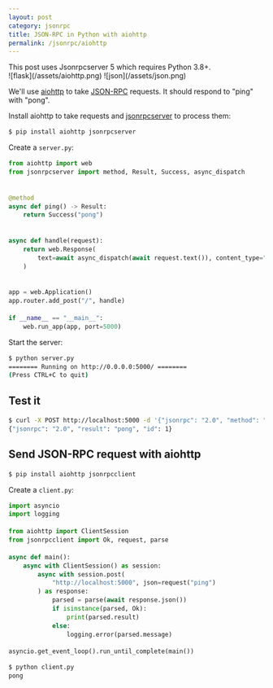 ```yaml
---
layout: post
category: jsonrpc
title: JSON-RPC in Python with aiohttp
permalink: /jsonrpc/aiohttp
---
```

<div class="warning" markdown="1">
This post uses Jsonrpcserver 5 which requires Python 3.8+.
</div>

<div class="wide-logos" markdown="1">
![flask](/assets/aiohttp.png)
![json](/assets/json.png)
</div>

We'll use [aiohttp](http://aiohttp.readthedocs.io/) to take
[JSON-RPC](http://www.jsonrpc.org/) requests. It should respond to "ping" with
"pong".

Install aiohttp to take requests and
[jsonrpcserver](https://www.jsonrpcserver.com/) to process them:

```sh
$ pip install aiohttp jsonrpcserver
```
Create a `server.py`:

```python
from aiohttp import web
from jsonrpcserver import method, Result, Success, async_dispatch


@method
async def ping() -> Result:
    return Success("pong")


async def handle(request):
    return web.Response(
        text=await async_dispatch(await request.text()), content_type="application/json"
    )


app = web.Application()
app.router.add_post("/", handle)

if __name__ == "__main__":
    web.run_app(app, port=5000)
```

Start the server:

```sh
$ python server.py
======== Running on http://0.0.0.0:5000/ ========
(Press CTRL+C to quit)
```

## Test it

```sh
$ curl -X POST http://localhost:5000 -d '{"jsonrpc": "2.0", "method": "ping", "id": 1}'
{"jsonrpc": "2.0", "result": "pong", "id": 1}
```

## Send JSON-RPC request with aiohttp

```python
$ pip install aiohttp jsonrpcclient
```

Create a `client.py`:

```python
import asyncio
import logging

from aiohttp import ClientSession
from jsonrpcclient import Ok, request, parse

async def main():
    async with ClientSession() as session:
        async with session.post(
            "http://localhost:5000", json=request("ping")
        ) as response:
            parsed = parse(await response.json())
            if isinstance(parsed, Ok):
                print(parsed.result)
            else:
                logging.error(parsed.message)

asyncio.get_event_loop().run_until_complete(main())
```

```sh
$ python client.py
pong
```
